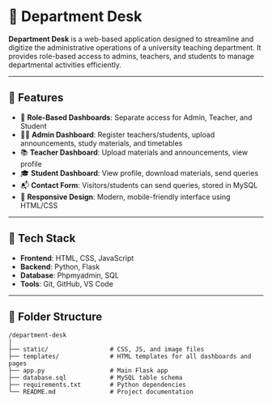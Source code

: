 # 🏢 Department Desk

**Department Desk** is a web-based application designed to streamline and digitize the administrative operations of a university teaching department. It provides role-based access to admins, teachers, and students to manage departmental activities efficiently.

---

## 🚀 Features

- 🔐 **Role-Based Dashboards**: Separate access for Admin, Teacher, and Student
- 👨‍🏫 **Admin Dashboard**: Register teachers/students, upload announcements, study materials, and timetables
- 📚 **Teacher Dashboard**: Upload materials and announcements, view profile
- 🎓 **Student Dashboard**: View profile, download materials, send queries
- 📬 **Contact Form**: Visitors/students can send queries, stored in MySQL
- 📱 **Responsive Design**: Modern, mobile-friendly interface using HTML/CSS

---

## 🧰 Tech Stack

- **Frontend**: HTML, CSS, JavaScript
- **Backend**: Python, Flask
- **Database**: Phpmyadmin, SQL
- **Tools**: Git, GitHub, VS Code

---

## 📁 Folder Structure

```plaintext
/department-desk
│
├── static/                 # CSS, JS, and image files
├── templates/              # HTML templates for all dashboards and pages
├── app.py                  # Main Flask app
├── database.sql            # MySQL table schema
├── requirements.txt        # Python dependencies
└── README.md               # Project documentation

